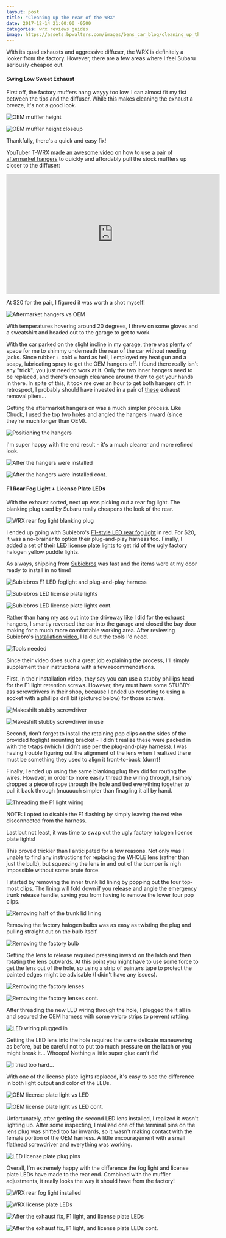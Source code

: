 ```yaml
---
layout: post
title: "Cleaning up the rear of the WRX"
date: 2017-12-14 21:00:00 -0500
categories: wrx reviews guides
image: https://assets.bpwalters.com/images/bens_car_blog/cleaning_up_the_rear_of_the_wrx/wrx_rear_after_mods.jpg
---
```


<span class="is-first-letter">W</span>ith its quad exhausts and aggressive diffuser, the WRX is definitely a looker from the factory.  However, there are a few areas where I feel Subaru seriously cheaped out.

#### Swing Low Sweet Exhaust

First off, the factory muffers hang wayyy too low.  I can almost fit my fist between the tips and the diffuser.  While this makes cleaning the exhaust a breeze, it's not a good look.

![OEM muffler height](https://assets.bpwalters.com/images/bens_car_blog/cleaning_up_the_rear_of_the_wrx/wrx_exhaust_sag_1.jpg)

![OEM muffler height closeup](https://assets.bpwalters.com/images/bens_car_blog/cleaning_up_the_rear_of_the_wrx/wrx_exhaust_sag_2.jpg)

Thankfully, there's a quick and easy fix!

YouTuber T-WRX [made an awesome video](https://www.youtube.com/watch?v=ahLjdKt3oUY) on how to use a pair of [aftermarket hangers](http://amzn.to/2C9c21t) to quickly and affordably pull the stock mufflers up closer to the diffuser:

<iframe width="560" height="315" src="https://www.youtube.com/embed/ahLjdKt3oUY" frameborder="0" allowfullscreen></iframe>

At $20 for the pair, I figured it was worth a shot myself!

![Aftermarket hangers vs OEM](https://assets.bpwalters.com/images/bens_car_blog/cleaning_up_the_rear_of_the_wrx/wrx_exhaust_sag_3.jpg)

With temperatures hovering around 20 degrees, I threw on some gloves and a sweatshirt and headed out to the garage to get to work.

With the car parked on the slight incline in my garage, there was plenty of space for me to shimmy underneath the rear of the car without needing jacks.  Since rubber + cold = hard as hell, I employed my heat gun and a soapy, lubricating spray to get the OEM hangers off.  I found there really isn't any "trick"; you just need to work at it.  Only the two inner hangers need to be replaced, and there's enough clearance around them to get your hands in there.  In spite of this, it took me over an hour to get both hangers off.  In retrospect, I probably should have invested in a pair of [these](http://amzn.to/2zdJ4PC) exhaust removal pliers...

Getting the aftermarket hangers on was a much simpler process.  Like Chuck, I used the top two holes and angled the hangers inward (since they're much longer than OEM).

![Positioning the hangers](https://assets.bpwalters.com/images/bens_car_blog/cleaning_up_the_rear_of_the_wrx/wrx_exhaust_sag_4.jpg)

I'm super happy with the end result - it's a much cleaner and more refined look.

![After the hangers were installed](https://assets.bpwalters.com/images/bens_car_blog/cleaning_up_the_rear_of_the_wrx/wrx_exhaust_sag_5.jpg)

![After the hangers were installed cont.](https://assets.bpwalters.com/images/bens_car_blog/cleaning_up_the_rear_of_the_wrx/wrx_exhaust_sag_6.jpg)

#### F1 Rear Fog Light + License Plate LEDs

With the exhaust sorted, next up was picking out a rear fog light.  The blanking plug used by Subaru really cheapens the look of the rear.

![WRX rear fog light blanking plug](https://assets.bpwalters.com/images/bens_car_blog/cleaning_up_the_rear_of_the_wrx/wrx_bumper_before_f1_light.jpg)

I ended up going with Subiebro's [F1-style LED rear fog light](http://subiebros.com/f1-style-led-rear-fog-light-red-clear-red-smoked-matte-black/) in red.  For $20, it was a no-brainer to option their plug-and-play harness too.  Finally, I added a set of their [LED license plate lights](http://subiebros.com/subiebros-led-license-plate-lights/) to get rid of the ugly factory halogen yellow puddle lights.

As always, shipping from [Subiebros](https://www.subiebros.com) was fast and the items were at my door ready to install in no time!

![Subiebros F1 LED foglight and plug-and-play harness](https://assets.bpwalters.com/images/bens_car_blog/cleaning_up_the_rear_of_the_wrx/wrx_f1_light.jpg)

![Subiebros LED license plate lights](https://assets.bpwalters.com/images/bens_car_blog/cleaning_up_the_rear_of_the_wrx/wrx_license_plate_led_1.jpg)

![Subiebros LED license plate lights cont.](https://assets.bpwalters.com/images/bens_car_blog/cleaning_up_the_rear_of_the_wrx/wrx_license_plate_led_2.jpg)

Rather than hang my ass out into the driveway like I did for the exhaust hangers, I smartly reversed the car into the garage and closed the bay door making for a much more comfortable working area.  After reviewing Subiebro's [installation video](https://www.youtube.com/watch?v=VmnQe-lbNhE), I laid out the tools I'd need.

![Tools needed](https://assets.bpwalters.com/images/bens_car_blog/cleaning_up_the_rear_of_the_wrx/wrx_f1_light_tools.jpg)

Since their video does such a great job explaining the process, I'll simply supplement their instructions with a few recommendations.

First, in their installation video, they say you can use a stubby phillips head for the F1 light retention screws.  However, they must have some STUBBY-ass screwdrivers in their shop, because I ended up resorting to using a socket with a phillips drill bit (pictured below) for those screws.

![Makeshift stubby screwdriver](https://assets.bpwalters.com/images/bens_car_blog/cleaning_up_the_rear_of_the_wrx/wrx_f1_light_screwdriver.jpg)

![Makeshift stubby screwdriver in use](https://assets.bpwalters.com/images/bens_car_blog/cleaning_up_the_rear_of_the_wrx/wrx_f1_light_screwdriver_use.jpg)

Second, don't forget to install the retaining pop clips on the sides of the provided foglight mounting bracket - I didn't realize these were packed in with the t-taps (which I didn't use per the plug-and-play harness).  I was having trouble figuring out the alignment of the lens when I realized there must be something they used to align it front-to-back (durrr)!

Finally, I ended up using the same blanking plug they did for routing the wires.  However, in order to more easily thread the wiring through, I simply dropped a piece of rope through the hole and tied everything together to pull it back through (muuuuch simpler than finagling it all by hand.

![Threading the F1 light wiring](https://assets.bpwalters.com/images/bens_car_blog/cleaning_up_the_rear_of_the_wrx/wrx_f1_light_wiring.jpg)

NOTE: I opted to disable the F1 flashing by simply leaving the red wire disconnected from the harness.

Last but not least, it was time to swap out the ugly factory halogen license plate lights!

This proved trickier than I anticipated for a few reasons.  Not only was I unable to find any instructions for replacing the WHOLE lens (rather than just the bulb), but squeezing the lens in and out of the bumper is nigh impossible without some brute force.

I started by removing the inner trunk lid lining by popping out the four top-most clips.  The lining will fold down if you release and angle the emergency trunk release handle, saving you from having to remove the lower four pop clips.

![Removing half of the trunk lid lining](https://assets.bpwalters.com/images/bens_car_blog/cleaning_up_the_rear_of_the_wrx/wrx_license_plate_led_trunk_lining.jpg)

Removing the factory halogen bulbs was as easy as twisting the plug and pulling straight out on the bulb itself.

![Removing the factory bulb](https://assets.bpwalters.com/images/bens_car_blog/cleaning_up_the_rear_of_the_wrx/wrx_license_plate_led_bulb.jpg)

Getting the lens to release required pressing inward on the latch and then rotating the lens outwards.  At this point you might have to use some force to get the lens out of the hole, so using a strip of painters tape to protect the painted edges might be advisable (I didn't have any issues).

![Removing the factory lenses](https://assets.bpwalters.com/images/bens_car_blog/cleaning_up_the_rear_of_the_wrx/wrx_license_plate_led_clip.jpg)

![Removing the factory lenses cont.](https://assets.bpwalters.com/images/bens_car_blog/cleaning_up_the_rear_of_the_wrx/wrx_license_plate_led_oem_lens.jpg)

After threading the new LED wiring through the hole, I plugged the it all in and secured the OEM harness with some velcro strips to prevent rattling.

![LED wiring plugged in](https://assets.bpwalters.com/images/bens_car_blog/cleaning_up_the_rear_of_the_wrx/wrx_license_plate_led_wired.jpg)

Getting the LED lens into the hole requires the same delicate maneuvering as before, but be careful not to put too much pressure on the latch or you might break it...  Whoops!  Nothing a little super glue can't fix!

![I tried too hard...](https://assets.bpwalters.com/images/bens_car_blog/cleaning_up_the_rear_of_the_wrx/wrx_license_plate_led_glued.jpg)

With one of the license plate lights replaced, it's easy to see the difference in both light output and color of the LEDs.

![OEM license plate light vs LED](https://assets.bpwalters.com/images/bens_car_blog/cleaning_up_the_rear_of_the_wrx/wrx_license_plate_led_comparison_1.jpg)

![OEM license plate light vs LED cont.](https://assets.bpwalters.com/images/bens_car_blog/cleaning_up_the_rear_of_the_wrx/wrx_license_plate_led_comparison_2.jpg)

Unfortunately, after getting the second LED lens installed, I realized it wasn't lighting up.  After some inspecting, I realized one of the terminal pins on the lens plug was shifted too far inwards, so it wasn't making contact with the female portion of the OEM harness.  A little encouragement with a small flathead screwdriver and everything was working.

![LED license plate plug pins](https://assets.bpwalters.com/images/bens_car_blog/cleaning_up_the_rear_of_the_wrx/wrx_license_plate_led_plug.jpg)

Overall, I'm extremely happy with the difference the fog light and license plate LEDs have made to the rear end.  Combined with the muffler adjustments, it really looks the way it should have from the factory!

![WRX rear fog light installed](https://assets.bpwalters.com/images/bens_car_blog/cleaning_up_the_rear_of_the_wrx/wrx_bumper_after_f1_light.jpg)

![WRX license plate LEDs](https://assets.bpwalters.com/images/bens_car_blog/cleaning_up_the_rear_of_the_wrx/wrx_license_plate_led_after.jpg)

![After the exhaust fix, F1 light, and license plate LEDs](https://assets.bpwalters.com/images/bens_car_blog/cleaning_up_the_rear_of_the_wrx/wrx_rear_after_mods.jpg)

![After the exhaust fix, F1 light, and license plate LEDs cont.](https://assets.bpwalters.com/images/bens_car_blog/cleaning_up_the_rear_of_the_wrx/wrx_rear_after_mods_2.jpg)